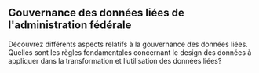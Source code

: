 ## Gouvernance des données liées de l'administration fédérale

Découvrez différents aspects relatifs à la gouvernance des données liées. Quelles sont les règles fondamentales concernant le design des données à appliquer dans la transformation et l’utilisation des données liées? 
